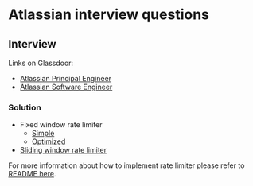 # Atlassian interview questions

## Interview

Links on Glassdoor:
* [Atlassian Principal Engineer](https://www.glassdoor.com/Interview/Code-Design-%E2%80%93-Rate-Limiter-Here-is-the-exact-question-I-received-Problem-Title-Rate-Limiter-Problem-Description-Imagine-QTN_6634688.htm)
* [Atlassian Software Engineer](https://www.glassdoor.com/Interview/Rate-limiter-system-design-tagging-QTN_6514165.htm)

### Solution
* Fixed window rate limiter
  * [Simple](./rate/limiter/FixedWindowRateLimiterSimple.java)
  * [Optimized](./rate/limiter/FixedWindowRateLimiterDifferent.java)
* [Sliding window rate limiter](./rate/limiter/SlidingWindowRateLimiter.java)

For more information about how to implement rate limiter please refer to [README here](./rate/limiter/README.md).

